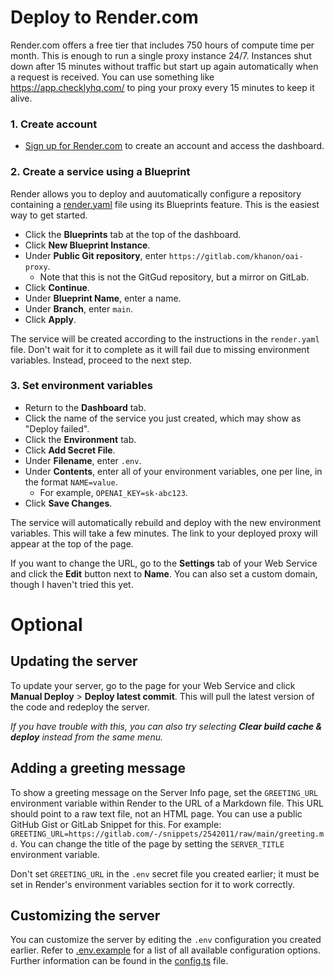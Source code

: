 # Deploy to Render.com
Render.com offers a free tier that includes 750 hours of compute time per month.  This is enough to run a single proxy instance 24/7.  Instances shut down after 15 minutes without traffic but start up again automatically when a request is received.  You can use something like https://app.checklyhq.com/ to ping your proxy every 15 minutes to keep it alive.

### 1. Create account
- [Sign up for Render.com](https://render.com/) to create an account and access the dashboard.

### 2. Create a service using a Blueprint
Render allows you to deploy and auutomatically configure a repository containing a [render.yaml](../render.yaml) file using its Blueprints feature.  This is the easiest way to get started.

- Click the **Blueprints** tab at the top of the dashboard.
- Click **New Blueprint Instance**.
- Under **Public Git repository**, enter `https://gitlab.com/khanon/oai-proxy`.
  - Note that this is not the GitGud repository, but a mirror on GitLab.
- Click **Continue**.
- Under **Blueprint Name**, enter a name.
- Under **Branch**, enter `main`.
- Click **Apply**.

The service will be created according to the instructions in the `render.yaml` file.  Don't wait for it to complete as it will fail due to missing environment variables.  Instead, proceed to the next step.

### 3. Set environment variables
- Return to the **Dashboard** tab.
- Click the name of the service you just created, which may show as "Deploy failed".
- Click the **Environment** tab.
- Click **Add Secret File**.
- Under **Filename**, enter `.env`.
- Under **Contents**, enter all of your environment variables, one per line, in the format `NAME=value`.
  - For example, `OPENAI_KEY=sk-abc123`.
- Click **Save Changes**.

The service will automatically rebuild and deploy with the new environment variables.  This will take a few minutes.  The link to your deployed proxy will appear at the top of the page.

If you want to change the URL, go to the **Settings** tab of your Web Service and click the **Edit** button next to **Name**.  You can also set a custom domain, though I haven't tried this yet.

# Optional

## Updating the server

To update your server, go to the page for your Web Service and click **Manual Deploy** > **Deploy latest commit**.  This will pull the latest version of the code and redeploy the server.

_If you have trouble with this, you can also try selecting **Clear build cache & deploy** instead from the same menu._

## Adding a greeting message

To show a greeting message on the Server Info page, set the `GREETING_URL` environment variable within Render to the URL of a Markdown file.  This URL should point to a raw text file, not an HTML page. You can use a public GitHub Gist or GitLab Snippet for this.  For example: `GREETING_URL=https://gitlab.com/-/snippets/2542011/raw/main/greeting.md`.  You can change the title of the page by setting the `SERVER_TITLE` environment variable.

Don't set `GREETING_URL` in the `.env` secret file you created earlier; it must be set in Render's environment variables section for it to work correctly.

## Customizing the server

You can customize the server by editing the `.env` configuration you created earlier. Refer to [.env.example](../.env.example) for a list of all available configuration options. Further information can be found in the [config.ts](../src/config.ts) file.
